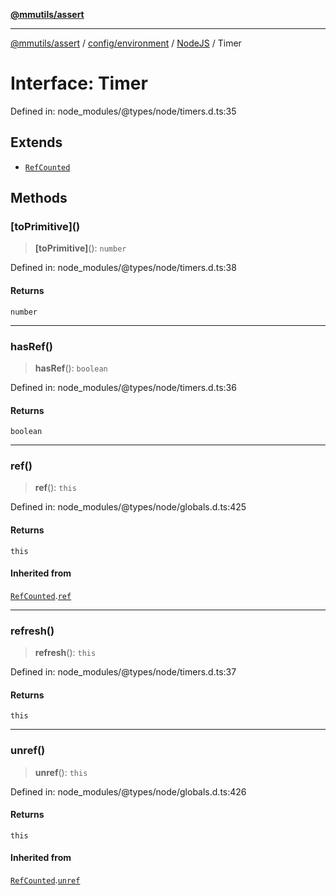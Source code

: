 [**@mmutils/assert**](../../../../../README.md)

***

[@mmutils/assert](../../../../../modules.md) / [config/environment](../../../README.md) / [NodeJS](../README.md) / Timer

# Interface: Timer

Defined in: node\_modules/@types/node/timers.d.ts:35

## Extends

- [`RefCounted`](RefCounted.md)

## Methods

### \[toPrimitive\]()

> **\[toPrimitive\]**(): `number`

Defined in: node\_modules/@types/node/timers.d.ts:38

#### Returns

`number`

***

### hasRef()

> **hasRef**(): `boolean`

Defined in: node\_modules/@types/node/timers.d.ts:36

#### Returns

`boolean`

***

### ref()

> **ref**(): `this`

Defined in: node\_modules/@types/node/globals.d.ts:425

#### Returns

`this`

#### Inherited from

[`RefCounted`](RefCounted.md).[`ref`](RefCounted.md#ref)

***

### refresh()

> **refresh**(): `this`

Defined in: node\_modules/@types/node/timers.d.ts:37

#### Returns

`this`

***

### unref()

> **unref**(): `this`

Defined in: node\_modules/@types/node/globals.d.ts:426

#### Returns

`this`

#### Inherited from

[`RefCounted`](RefCounted.md).[`unref`](RefCounted.md#unref)
